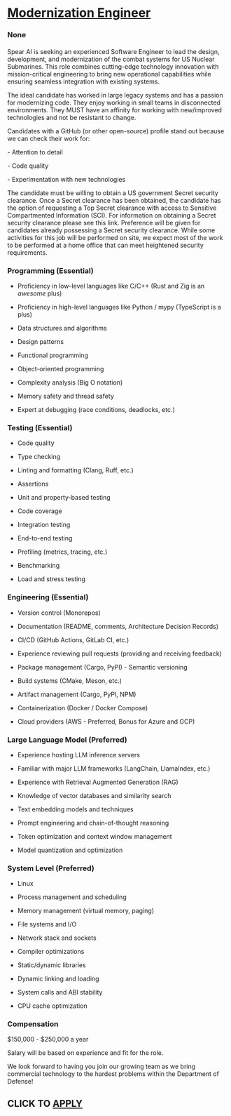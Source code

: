 # [Modernization Engineer](https://www.remotewlb.com/apply/modernization-engineer)  
### None  
####  

Spear AI is seeking an experienced Software Engineer to lead the design, development, and modernization of the combat systems for US Nuclear Submarines. This role combines cutting-edge technology innovation with mission-critical engineering to bring new operational capabilities while ensuring seamless integration with existing systems.

The ideal candidate has worked in large legacy systems and has a passion for modernizing code. They enjoy working in small teams in disconnected environments. They MUST have an affinity for working with new/improved technologies and not be resistant to change.

Candidates with a GitHub (or other open-source) profile stand out because we can check their work for:

\- Attention to detail

\- Code quality

\- Experimentation with new technologies

The candidate must be willing to obtain a US government Secret security clearance. Once a Secret clearance has been obtained, the candidate has the option of requesting a Top Secret clearance with access to Sensitive Compartmented Information (SCI). For information on obtaining a Secret security clearance please see this link. Preference will be given for candidates already possessing a Secret security clearance. While some activities for this job will be performed on site, we expect most of the work to be performed at a home office that can meet heightened security requirements.

### Programming (Essential)

  * Proficiency in low-level languages like C/C++ (Rust and Zig is an _awesome_ plus)

  * Proficiency in high-level languages like Python / mypy (TypeScript is a plus)

  * Data structures and algorithms

  * Design patterns

  * Functional programming

  * Object-oriented programming

  * Complexity analysis (Big O notation)

  * Memory safety and thread safety

  * Expert at debugging (race conditions, deadlocks, etc.)

### Testing (Essential)

  * Code quality

  * Type checking

  * Linting and formatting (Clang, Ruff, etc.)

  * Assertions

  * Unit and property-based testing

  * Code coverage

  * Integration testing

  * End-to-end testing

  * Profiling (metrics, tracing, etc.)

  * Benchmarking

  * Load and stress testing

### Engineering (Essential)

  * Version control (Monorepos)

  * Documentation (README, comments, Architecture Decision Records)

  * CI/CD (GitHub Actions, GitLab CI, etc.)

  * Experience reviewing pull requests (providing and receiving feedback)

  * Package management (Cargo, PyPI) - Semantic versioning

  * Build systems (CMake, Meson, etc.)

  * Artifact management (Cargo, PyPI, NPM)

  * Containerization (Docker / Docker Compose)

  * Cloud providers (AWS - Preferred, Bonus for Azure and GCP)

### Large Language Model (Preferred)

  * Experience hosting LLM inference servers

  * Familiar with major LLM frameworks (LangChain, LlamaIndex, etc.)

  * Experience with Retrieval Augmented Generation (RAG)

  * Knowledge of vector databases and similarity search

  * Text embedding models and techniques

  * Prompt engineering and chain-of-thought reasoning

  * Token optimization and context window management

  * Model quantization and optimization

### System Level (Preferred)

  * Linux

  * Process management and scheduling

  * Memory management (virtual memory, paging)

  * File systems and I/O

  * Network stack and sockets

  * Compiler optimizations

  * Static/dynamic libraries

  * Dynamic linking and loading

  * System calls and ABI stability

  * CPU cache optimization

### Compensation

$150,000 - $250,000 a year

Salary will be based on experience and fit for the role.

We look forward to having you join our growing team as we bring commercial technology to the hardest problems within the Department of Defense!

  
## CLICK TO [APPLY](https://www.remotewlb.com/apply/modernization-engineer)

